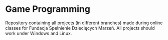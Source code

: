 # Game Programming
Repository containing all projects (in different branches) made during online classes for Fundacja Spełnienie Dziecięcych Marzeń.
All projects should work under Windows and Linux.
